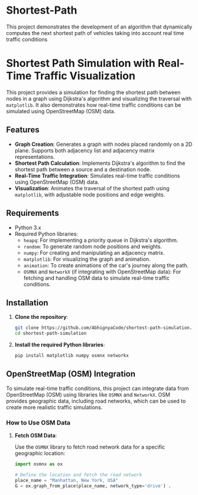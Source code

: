 # Shortest-Path
This project demonstrates the development of an algorithm that dynamically computes the next shortest path of vehicles taking into account real time traffic conditions 
# Shortest Path Simulation with Real-Time Traffic Visualization

This project provides a simulation for finding the shortest path between nodes in a graph using Dijkstra's algorithm and visualizing the traversal with `matplotlib`. It also demonstrates how real-time traffic conditions can be simulated using OpenStreetMap (OSM) data.

## Features

- **Graph Creation**: Generates a graph with nodes placed randomly on a 2D plane. Supports both adjacency list and adjacency matrix representations.
- **Shortest Path Calculation**: Implements Dijkstra's algorithm to find the shortest path between a source and a destination node.
- **Real-Time Traffic Integration**: Simulates real-time traffic conditions using OpenStreetMap (OSM) data.
- **Visualization**: Animates the traversal of the shortest path using `matplotlib`, with adjustable node positions and edge weights.

## Requirements

- Python 3.x
- Required Python libraries:
  - `heapq`: For implementing a priority queue in Dijkstra's algorithm.
  - `random`: To generate random node positions and weights.
  - `numpy`: For creating and manipulating an adjacency matrix.
  - `matplotlib`: For visualizing the graph and animation.
  - `animation`: To create animations of the car's journey along the path.
  - `OSMNX` and `NetworkX` (if integrating with OpenStreetMap data): For fetching and handling OSM data to simulate real-time traffic conditions.

## Installation

1. **Clone the repository**:

    ```bash
    git clone https://github.com/AbhignyaCode/shortest-path-simulation.git
    cd shortest-path-simulation
    ```

2. **Install the required Python libraries**:

    ```bash
    pip install matplotlib numpy osmnx networkx
    ```

## OpenStreetMap (OSM) Integration

To simulate real-time traffic conditions, this project can integrate data from OpenStreetMap (OSM) using libraries like `OSMNX` and `NetworkX`. OSM provides geographic data, including road networks, which can be used to create more realistic traffic simulations. 

### How to Use OSM Data

1. **Fetch OSM Data**:

   Use the `OSMNX` library to fetch road network data for a specific geographic location:

   ```python
   import osmnx as ox

   # Define the location and fetch the road network
   place_name = "Manhattan, New York, USA"
   G = ox.graph_from_place(place_name, network_type='drive') . 
